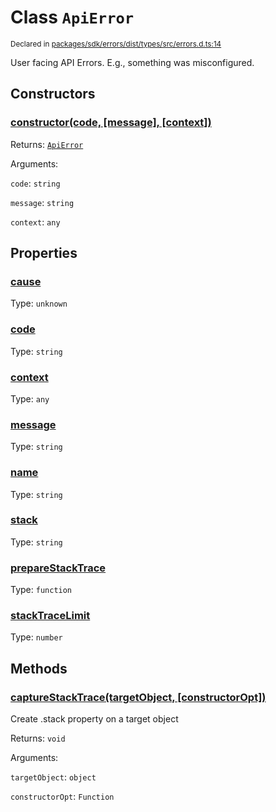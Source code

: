 # Class `ApiError`
<sub>Declared in [packages/sdk/errors/dist/types/src/errors.d.ts:14]()</sub>


User facing API Errors.
E.g., something was misconfigured.

## Constructors
### [constructor(code, \[message\], \[context\])]()


Returns: <code>[ApiError](/api/@dxos/client/classes/ApiError)</code>

Arguments: 

`code`: <code>string</code>

`message`: <code>string</code>

`context`: <code>any</code>

## Properties
### [cause]()
Type: <code>unknown</code>
### [code]()
Type: <code>string</code>
### [context]()
Type: <code>any</code>
### [message]()
Type: <code>string</code>
### [name]()
Type: <code>string</code>
### [stack]()
Type: <code>string</code>
### [prepareStackTrace]()
Type: <code>function</code>
### [stackTraceLimit]()
Type: <code>number</code>

## Methods
### [captureStackTrace(targetObject, \[constructorOpt\])]()


Create .stack property on a target object

Returns: <code>void</code>

Arguments: 

`targetObject`: <code>object</code>

`constructorOpt`: <code>Function</code>